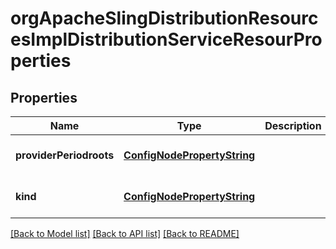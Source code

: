 # orgApacheSlingDistributionResourcesImplDistributionServiceResourProperties

## Properties
Name | Type | Description | Notes
------------ | ------------- | ------------- | -------------
**providerPeriodroots** | [**ConfigNodePropertyString**](ConfigNodePropertyString.md) |  | [optional] [default to null]
**kind** | [**ConfigNodePropertyString**](ConfigNodePropertyString.md) |  | [optional] [default to null]

[[Back to Model list]](../README.md#documentation-for-models) [[Back to API list]](../README.md#documentation-for-api-endpoints) [[Back to README]](../README.md)


